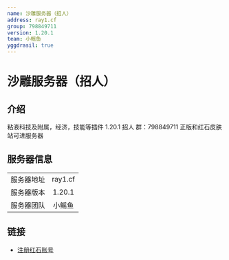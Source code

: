 ```yaml
---
name: 沙雕服务器（招人）
address: ray1.cf
group: 798849711
version: 1.20.1
team: 小鳐鱼
yggdrasil: true
---
```

# 沙雕服务器（招人）

## 介绍

粘液科技及附属，经济，技能等插件 1.20.1 招人
群：798849711
正版和红石皮肤站可进服务器

## 服务器信息

|||
| :---: | :---: |
| 服务器地址 | ray1.cf |
| 服务器版本 | 1.20.1 |
| 服务器团队 | 小鳐鱼 |

## 链接

- [注册红石账号](https://mcskin.cn/register)
